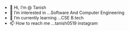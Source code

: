 - 👋 Hi, I’m @ Tanish
- 👀 I’m interested in ...Software And Computer Engineering 
- 🌱 I’m currently learning ...CSE B.tech
- 📫 How to reach me ...tanish0519    instagram

<!---
Tanish3197/Tanish3197 is a ✨ special ✨ repository because its `README.md` (this file) appears on your GitHub profile.
You can click the Preview link to take a look at your changes.
--->
